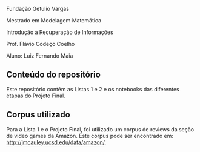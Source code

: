 Fundação Getulio Vargas

Mestrado em Modelagem Matemática

Introdução à Recuperação de Informações

Prof. Flávio Codeço Coelho

Aluno: Luiz Fernando Maia

Conteúdo do repositório
-----------------------

Este repositório contém as Listas 1 e 2 e os notebooks das diferentes
etapas do Projeto Final.

Corpus utilizado
----------------

Para a Lista 1 e o Projeto Final, foi utilizado um corpus de reviews da
seção de video games da Amazon. Este corpus pode ser encontrado em:
<a href="http://jmcauley.ucsd.edu/data/amazon/" class="uri">http://jmcauley.ucsd.edu/data/amazon/</a>.
